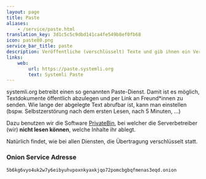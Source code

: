```yaml
---
layout: page
title: Paste
aliases:
    - /service/paste.html
translation_key: 3d1c5c5c9dbd141ca4fe549b8ef0fb68
icon: paste80.png
service_bar_title: paste
description: Veröffentliche (verschlüsselt) Texte und gib ihnen ein Verfallsdatum
links:
    web:
        url: https://paste.systemli.org
        text: Systemli Paste
---
```

systemli.org betreibt einen so genannten Paste-Dienst. Damit ist es möglich, Textdokumente öffentlich abzulegen und per Link an Freund*innen zu senden. Wie lange der abgelegte Text abrufbar ist, kann man einstellen (bspw. Selbstzerstörung nach dem ersten Lesen, nach 5 Minuten, ...)

Dazu benutzen wir die Software [PrivateBin](https://privatebin.info/), bei welcher die Serverbetreiber (wir) **nicht lesen können**, welche Inhalte ihr ablegt.

Natürlich findet, wie bei allen Diensten, die Übertragung verschlüsselt statt.

### Onion Service Adresse

```
5b6kg6vyo4uk2w7y6eibyuhvpoxnkyaxkjqo72pomcbgbqfmenas3eqd.onion
```
